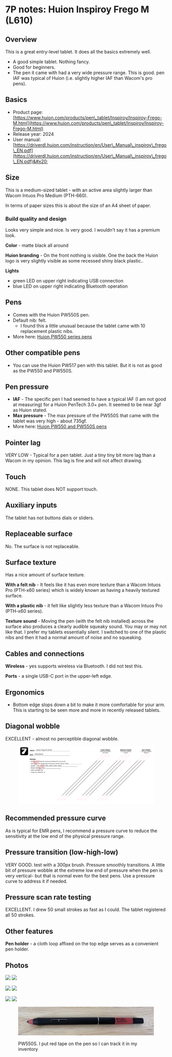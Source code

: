 # 7P notes: Huion Inspiroy Frego M (L610)

## Overview

This is a great entry-level tablet. It does all the basics extremely well.&#x20;

* A good simple tablet. Nothing fancy.
* Good for beginners.&#x20;
* The pen it came with had a very wide pressure range. This is good. pen IAF was typical of Huion (i.e. slightly higher IAF than Wacom's pro pens).

## Basics

* Product page: [https://www.huion.com/products/pen\_tablet/Inspiroy/Inspiroy-Frego-M.html](https://www.huion.com/products/pen\_tablet/Inspiroy/Inspiroy-Frego-M.html)
* Release year: 2024&#x20;
* User manual: [https://driverdl.huion.com/instruction/en/User\_Manual\_inspiroy\_frego\_EN.pdf](https://driverdl.huion.com/instruction/en/User\_Manual\_inspiroy\_frego\_EN.pdf)&#x20;

## Size <a href="#size" id="size"></a>

This is a medium-sized tablet - with an active area slightly larger than Wacom Intuos Pro Medium (PTH-660).

In terms of paper sizes this is about the size of an A4 sheet of paper.

### **Build quality and design** <a href="#build-quality-and-design" id="build-quality-and-design"></a>

Looks very simple and nice. Is very good. I wouldn't say it has a premium look.&#x20;

**Color** - matte black all around

**Huion branding** - On the front nothing is visible. One the back the Huion logo is very slightly visible as some recessed shiny black plastic..

**Lights**&#x20;

* green LED on upper right indicating USB connection
* blue LED on upper right indicating Bluetooth operation

## Pens

* Comes with the Huion PW550S pen.
* Default nib: felt.
  * I found this a little unusual because the tablet came with 10 replacement plastic nibs.&#x20;
* More here: [Huion PW550 series pens](../huion-pen-models/7p-notes-huion-pw550-series-pens.md)

## Other compatible pens

* You can use the Huion PW517 pen with this tablet. But it is not as good as the PW550 and PW550S.

## Pen pressure

* **IAF** - The specific pen I had seemed to have a typical IAF (I am not good at measuring) for a Huion PenTech 3.0+ pen. It seemed to be near 3gf as Huion stated.
* **Max pressure** - The max pressure of the PW550S that came with the tablet was very high - about 735gf.&#x20;
* More here: [Huion PW550 and PW550S pens](../huion-pen-models/7p-notes-huion-pw550-series-pens.md)

## Pointer lag

VERY LOW - Typical for a pen tablet. Just a tiny tiny bit more lag than a Wacom in my opinion. This lag is fine and will not affect drawing. &#x20;

## Touch

NONE. This tablet does NOT support touch.

## Auxiliary inputs&#x20;

The tablet has not buttons dials or sliders.

## Replaceable surface

No. The surface is not replaceable.

## Surface texture

Has a nice amount of surface texture.

**With a felt nib** - It feels like it has even more texture than a Wacom Intuos Pro (PTH-x60 series) which is widely known as having a heavily textured surface.

**With a plastic nib** - it felt like slightly less texture than a Wacom Intuos Pro (PTH-x60 series).

**Texture sound** - Moving the pen (with the felt nib installed) across the surface also produces a clearly audible squeaky sound. You may or may not like that. I prefer my tablets essentially silent. I switched to one of the plastic nibs and then it had a normal amount of noise and no squeaking.

## Cables and connections

**Wireless** - yes supports wireless via Bluetooth. I did not test this.

**Ports** - a single USB-C port in the upper-left edge.

## Ergonomics

* Bottom edge slops down a bit to make it more comfortable for your arm. This is starting to be seen more and more in recently released tablets.

## Diagonal wobble

EXCELLENT - almost no perceptible diagonal wobble.

<figure><img src="../../../.gitbook/assets/Diag Wobble Huion Frego M (L610) 2024_08_30.png" alt=""><figcaption></figcaption></figure>

## Recommended pressure curve

As is typical for EMR pens, I recommend a pressure curve to reduce the sensitivity at the low end of the physical pressure range.

## Pressure transition (low-high-low)

VERY GOOD. test with a 300px brush. Pressure smoothly transitions. A little bit of pressure wobble at the extreme low end of pressure when the pen is very vertical- but that is normal even for the best pens. Use a pressure curve to address it if needed.

## Pressure scan rate testing

EXCELLENT.  I drew 50 small strokes as fast as I could. The tablet registered all 50 strokes.

## Other features

**Pen holder** - a cloth loop affixed on the top edge serves as a convenient pen holder.

## Photos

![](<../../../.gitbook/assets/20240831\_125710 (Large) (1).jpg>)  ![](<../../../.gitbook/assets/20240831\_125734 (Large) (3).jpg>)



![](<../../../.gitbook/assets/20240831\_130151 (Large).jpg>)   ![](<../../../.gitbook/assets/20240831\_130158 (Large) (1).jpg>)

![](<../../../.gitbook/assets/20240831\_130210 (Large).jpg>)  ![](<../../../.gitbook/assets/20240831\_130246 (Large).jpg>)

<figure><img src="../../../.gitbook/assets/20240831_125840 (Large).jpg" alt=""><figcaption><p>PW550S. I put red tape on the pen so I can track it in my inventory</p></figcaption></figure>

